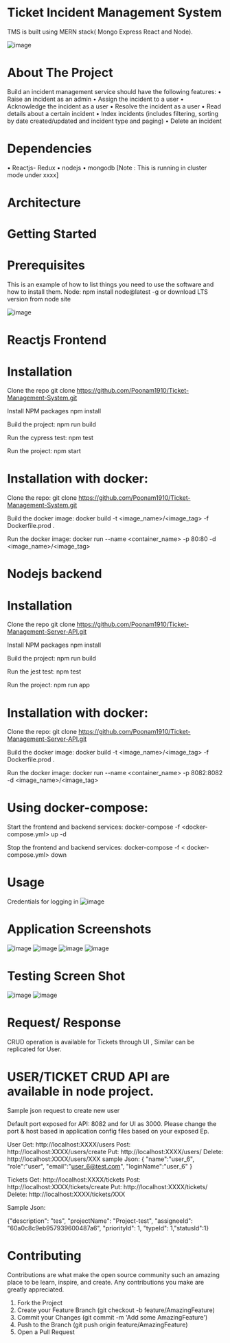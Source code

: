 # Ticket Incident Management System
TMS is built using MERN stack( Mongo Express React and Node). 

![image](https://user-images.githubusercontent.com/42572785/119273734-d277e880-bc3e-11eb-8582-2e8307413741.png)

 # About The Project
Build an incident management service should have the following features: 
•	Raise an incident as an admin 
•	Assign the incident to a user 
•	Acknowledge the incident as a user 
•	Resolve the incident as a user 
•	Read details about a certain incident 
•	Index incidents (includes filtering, sorting by date created/updated and incident type and paging)
•	Delete an incident

 # Dependencies
•	Reactjs- Redux
•	nodejs
•	mongodb [Note : This is running in cluster mode under xxxx]

 # Architecture
 
# Getting Started
# Prerequisites
This is an example of how to list things you need to use the software and how to install them.
Node: npm install node@latest -g or download LTS version from node site

![image](https://user-images.githubusercontent.com/42572785/119273702-b5431a00-bc3e-11eb-8090-7a98411429a6.png)



# Reactjs Frontend
# Installation
Clone the repo
git clone https://github.com/Poonam1910/Ticket-Management-System.git

Install NPM packages
npm install

Build the project:
npm run build

Run the cypress test:
npm test

Run the project:
npm start
 
# Installation with docker:
Clone the repo:
git clone https://github.com/Poonam1910/Ticket-Management-System.git

Build the docker image:
docker build -t <image_name>/<image_tag> -f Dockerfile.prod .

Run the docker image:
docker run --name <container_name> -p 80:80 -d <image_name>/<image_tag>

 # Nodejs backend
# Installation
Clone the repo
git clone https://github.com/Poonam1910/Ticket-Management-Server-API.git

Install NPM packages
npm install

Build the project:
npm run build

Run the jest test:
npm test

Run the project:
npm run app

# Installation with docker:
Clone the repo:
git clone https://github.com/Poonam1910/Ticket-Management-Server-API.git

Build the docker image:
docker build -t <image_name>/<image_tag> -f Dockerfile.prod .

Run the docker image:
docker run --name <container_name> -p 8082:8082 -d <image_name>/<image_tag>

# Using docker-compose:
Start the frontend and backend services:
docker-compose -f <docker-compose.yml> up -d

Stop the frontend and backend services:
docker-compose -f < docker-compose.yml> down 

# Usage
Credentials for logging in
![image](https://user-images.githubusercontent.com/42572785/119273803-313d6200-bc3f-11eb-84a7-f94c9ad014be.png)


# Application Screenshots
![image](https://user-images.githubusercontent.com/42572785/119273819-3d292400-bc3f-11eb-98c6-17d0ccd3f7bc.png)
![image](https://user-images.githubusercontent.com/42572785/119273823-41edd800-bc3f-11eb-8890-c24e6dd77c9a.png)
![image](https://user-images.githubusercontent.com/42572785/119273826-47e3b900-bc3f-11eb-80e3-929a7f46d03d.png)
![image](https://user-images.githubusercontent.com/42572785/119273827-4adea980-bc3f-11eb-881b-98410d4f7d0b.png)

 

 
 
# Testing Screen Shot 
 
 ![image](https://user-images.githubusercontent.com/42572785/119273833-53cf7b00-bc3f-11eb-8fc3-f6b0c99cb337.png)
![image](https://user-images.githubusercontent.com/42572785/119273836-56ca6b80-bc3f-11eb-99bd-9b1f6b2fc9f2.png)

# Request/ Response
CRUD operation is available for Tickets through UI , Similar can be replicated for User. 

# USER/TICKET CRUD API are available in node project.
Sample json request to create new user

Default port exposed for API: 8082 and for UI as 3000. 
Please change the port & host based in application config files based on your exposed Ep.

User
Get: http://localhost:XXXX/users
Post: http://localhost:XXXX/users/create
Put: http://localhost:XXXX/users/<Id>
Delete: http://localhost:XXXX/users/XXX
sample Json:
{
"name":"user_6",
"role":"user",
"email":"user_6@test.com",
"loginName":"user_6"
}

Tickets
Get: http://localhost:XXXX/tickets
Post: http://localhost:XXXX/tickets/create
Put: http://localhost:XXXX/tickets/<Id>
Delete: http://localhost:XXXX/tickets/XXX

Sample Json:

{"description": "tes", "projectName": "Project-test", "assigneeId": "60a0c8c9eb957939600487a6", 
"priorityId": 1, "typeId": 1,"statusId":1}
 
# Contributing
 
Contributions are what make the open source community such an amazing place to be learn, inspire, and create. Any contributions you make are greatly appreciated.
1.	Fork the Project
2.	Create your Feature Branch (git checkout -b feature/AmazingFeature)
3.	Commit your Changes (git commit -m 'Add some AmazingFeature')
4.	Push to the Branch (git push origin feature/AmazingFeature)
5.	Open a Pull Request
